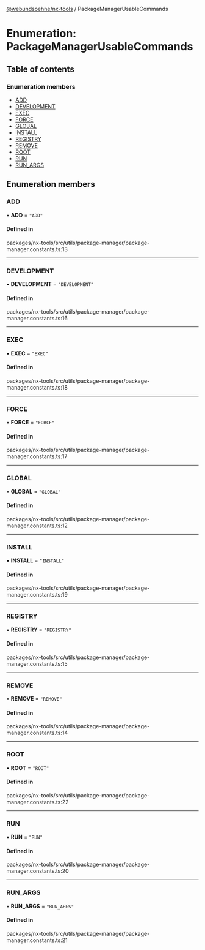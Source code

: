 [@webundsoehne/nx-tools](../README.md) / PackageManagerUsableCommands

# Enumeration: PackageManagerUsableCommands

## Table of contents

### Enumeration members

- [ADD](PackageManagerUsableCommands.md#add)
- [DEVELOPMENT](PackageManagerUsableCommands.md#development)
- [EXEC](PackageManagerUsableCommands.md#exec)
- [FORCE](PackageManagerUsableCommands.md#force)
- [GLOBAL](PackageManagerUsableCommands.md#global)
- [INSTALL](PackageManagerUsableCommands.md#install)
- [REGISTRY](PackageManagerUsableCommands.md#registry)
- [REMOVE](PackageManagerUsableCommands.md#remove)
- [ROOT](PackageManagerUsableCommands.md#root)
- [RUN](PackageManagerUsableCommands.md#run)
- [RUN\_ARGS](PackageManagerUsableCommands.md#run_args)

## Enumeration members

### ADD

• **ADD** = `"ADD"`

#### Defined in

packages/nx-tools/src/utils/package-manager/package-manager.constants.ts:13

___

### DEVELOPMENT

• **DEVELOPMENT** = `"DEVELOPMENT"`

#### Defined in

packages/nx-tools/src/utils/package-manager/package-manager.constants.ts:16

___

### EXEC

• **EXEC** = `"EXEC"`

#### Defined in

packages/nx-tools/src/utils/package-manager/package-manager.constants.ts:18

___

### FORCE

• **FORCE** = `"FORCE"`

#### Defined in

packages/nx-tools/src/utils/package-manager/package-manager.constants.ts:17

___

### GLOBAL

• **GLOBAL** = `"GLOBAL"`

#### Defined in

packages/nx-tools/src/utils/package-manager/package-manager.constants.ts:12

___

### INSTALL

• **INSTALL** = `"INSTALL"`

#### Defined in

packages/nx-tools/src/utils/package-manager/package-manager.constants.ts:19

___

### REGISTRY

• **REGISTRY** = `"REGISTRY"`

#### Defined in

packages/nx-tools/src/utils/package-manager/package-manager.constants.ts:15

___

### REMOVE

• **REMOVE** = `"REMOVE"`

#### Defined in

packages/nx-tools/src/utils/package-manager/package-manager.constants.ts:14

___

### ROOT

• **ROOT** = `"ROOT"`

#### Defined in

packages/nx-tools/src/utils/package-manager/package-manager.constants.ts:22

___

### RUN

• **RUN** = `"RUN"`

#### Defined in

packages/nx-tools/src/utils/package-manager/package-manager.constants.ts:20

___

### RUN\_ARGS

• **RUN\_ARGS** = `"RUN_ARGS"`

#### Defined in

packages/nx-tools/src/utils/package-manager/package-manager.constants.ts:21
